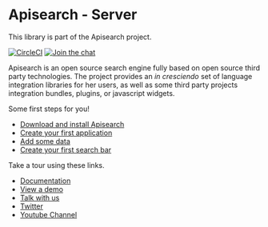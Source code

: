 # Apisearch - Server

This library is part of the Apisearch project.

[![CircleCI](https://circleci.com/gh/apisearch-io/search-server.svg?style=svg)](https://circleci.com/gh/apisearch-io/search-server)
[![Join the chat](https://badges.gitter.im/Join%20Chat.svg)](https://gitter.im/apisearch_io/general)

Apisearch is an open source search engine fully based on open source third party
technologies. The project provides an *in cresciendo* set of language 
integration libraries for her users, as well as some third party projects 
integration bundles, plugins, or javascript widgets.

Some first steps for you!

- [Download and install Apisearch](http://docs.apisearch.io/#download-and-install-apisearch)
- [Create your first application](http://docs.apisearch.io/#create-your-first-application)
- [Add some data](http://docs.apisearch.io/#add-some-data)
- [Create your first search bar](http://docs.apisearch.io/#create-my-first-search-bar)

Take a tour using these links.

- [Documentation](http://docs.apisearch.io)
- [View a demo](http://apisearch.io)
- [Talk with us](https://apisearch.slack.com)
- [Twitter](https://twitter.com/apisearch_io)
- [Youtube Channel]()